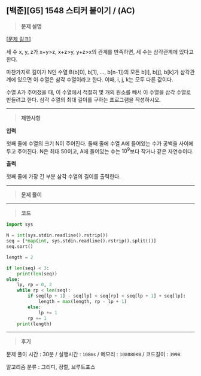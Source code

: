 
[백준][G5] 1548 스티커 붙이기 / (AC)
---
> **문제 설명**
> 
[[문제 링크](https://www.acmicpc.net/problem/1548)]

세 수 x, y, z가 x+y>z, x+z>y, y+z>x의 관계를 만족하면, 세 수는 삼각관계에 있다고 한다.

마찬가지로 길이가 N인 수열 B(b[0], b[1], ..., b[n-1])의 모든 b[i], b[j], b[k]가 삼각관계에 있으면 이 수열은 삼각 수열이라고 한다. 이때, i, j, k는 모두 다른 값이다.

수열 A가 주어졌을 때, 이 수열에서 적절히 몇 개의 원소를 빼서 이 수열을 삼각 수열로 만들려고 한다. 삼각 수열의 최대 길이를 구하는 프로그램을 작성하시오.



---

> **제한사항**
> 

**입력**

첫째 줄에 수열의 크기 N이 주어진다. 둘째 줄에 수열 A에 들어있는 수가 공백을 사이에 두고 주어진다. N은 최대 50이고, A에 들어있는 수는 $10^9$보다 작거나 같은 자연수이다. 

**출력**

첫째 줄에 가장 긴 부분 삼각 수열의 길이를 출력한다.

---

> **문제 풀이**



---

> **코드**
> 

```python
import sys

N = int(sys.stdin.readline().rstrip())
seq = [*map(int, sys.stdin.readline().rstrip().split())]
seq.sort()

length = 2

if len(seq) < 3:
    print(len(seq))
else:
    lp, rp = 0, 2
    while rp < len(seq):
        if seq[lp + 1] - seq[lp] < seq[rp] < seq[lp + 1] + seq[lp]:
            length = max(length, rp - lp + 1)
        else:
            lp += 1
        rp += 1
    print(length)
```

---

> **후기**




문제 풀이 시간 : 30분 / 실행시간 : `108ms` / 메모리 : `108080KB` / 코드길이 : `399B`

알고리즘 분류 : 그리디, 정렬, 브루트포스